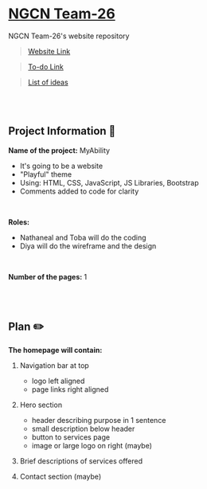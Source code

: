 # [NGCN Team-26](https://hadeelsala7.github.io/team-26/)

NGCN Team-26's website repository

> [Website Link](https://hadeelsala7.github.io/team-26/)

> [To-do Link](https://github.com/hadeelsala7/team-26/blob/main/To-do.md)

> [List of ideas](https://github.com/hadeelsala7/team-26/blob/main/Ideas.md)

<br><br> <!-- Just line breaks -->

## Project Information 📜
**Name of the project:** MyAbility
- It's going to be a website 
- "Playful" theme
- Using: HTML, CSS, JavaScript, JS Libraries, Bootstrap
- Comments added to code for clarity 

<br>

**Roles:**
- Nathaneal and Toba will do the coding 
- Diya will do the wireframe and the design 

<br>

**Number of the pages:** 1

<br><br> <!-- Just line breaks -->

## Plan ✏️

**The homepage will contain:**

1) Navigation bar at top 
    * logo left aligned
    * page links right aligned

2) Hero section 
   * header describing purpose in 1 sentence 
   * small description below header
   * button to services page 
   * image or large logo on right (maybe)

3) Brief descriptions of services offered 

4) Contact section (maybe) 

<br><br> <!-- Just line breaks -->

<!-- (Not needed?)
Nathaneal and Toba's skills:
- Web development
-->
